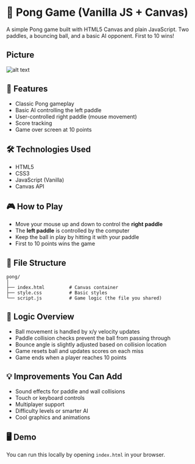 # 🏓 Pong Game (Vanilla JS + Canvas)

A simple Pong game built with HTML5 Canvas and plain JavaScript. Two paddles, a bouncing ball, and a basic AI opponent. First to 10 wins!

## Picture
![alt text](<Screenshot 2025-04-09 at 10.59.04 PM.png>)

## 🚀 Features

- Classic Pong gameplay
- Basic AI controlling the left paddle
- User-controlled right paddle (mouse movement)
- Score tracking
- Game over screen at 10 points

## 🛠️ Technologies Used

- HTML5
- CSS3
- JavaScript (Vanilla)
- Canvas API

## 🎮 How to Play

- Move your mouse up and down to control the **right paddle**
- The **left paddle** is controlled by the computer
- Keep the ball in play by hitting it with your paddle
- First to 10 points wins the game

## 📁 File Structure

```
pong/
│
├── index.html         # Canvas container
├── style.css          # Basic styles
└── script.js          # Game logic (the file you shared)
```

## 🧠 Logic Overview

- Ball movement is handled by x/y velocity updates
- Paddle collision checks prevent the ball from passing through
- Bounce angle is slightly adjusted based on collision location
- Game resets ball and updates scores on each miss
- Game ends when a player reaches 10 points

## 💡 Improvements You Can Add

- Sound effects for paddle and wall collisions
- Touch or keyboard controls
- Multiplayer support
- Difficulty levels or smarter AI
- Cool graphics and animations

## 🖥️ Demo

You can run this locally by opening `index.html` in your browser.

